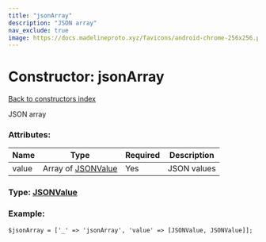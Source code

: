 ```yaml
---
title: "jsonArray"
description: "JSON array"
nav_exclude: true
image: https://docs.madelineproto.xyz/favicons/android-chrome-256x256.png
---
```

# Constructor: jsonArray  
[Back to constructors index](/API_docs/constructors/index.html)



JSON array

### Attributes:

| Name     |    Type       | Required | Description |
|----------|---------------|----------|-------------|
|value|Array of [JSONValue](/API_docs/types/JSONValue.html) | Yes|JSON values|



### Type: [JSONValue](/API_docs/types/JSONValue.html)


### Example:

```
$jsonArray = ['_' => 'jsonArray', 'value' => [JSONValue, JSONValue]];
```  
